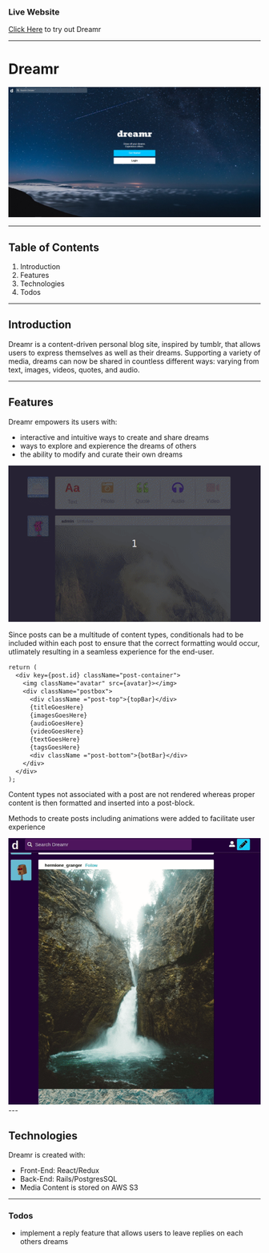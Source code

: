 ### Live Website

[Click Here](https://dreamr-app.herokuapp.com/#/) to try out Dreamr

---


# Dreamr

  <a href="https://dreamr-app.herokuapp.com/#/">
    <img src="https://raw.githubusercontent.com/applecidera/dreamr/master/app/assets/images/dreamr_splash.PNG">
  </a>

---

## Table of Contents
1. Introduction
2. Features
3. Technologies
4. Todos

---

## Introduction
Dreamr is a content-driven personal blog site, inspired by tumblr, that allows users to express themselves as well as their dreams. Supporting a variety of media, dreams can now be shared in countless different ways: varying from text, images, videos, quotes, and audio.

---

## Features
Dreamr empowers its users with:
* interactive and intuitive ways to create and share dreams
* ways to explore and expierence the dreams of others
* the ability to modify and curate their own dreams

<img src="https://raw.githubusercontent.com/applecidera/Dreamr/master/app/assets/images/post_type.gif" />

Since posts can be a multitude of content types, conditionals had to be included within each post to ensure that the correct formatting would occur, utlimately resulting in a seamless experience for the end-user.
```
return (
  <div key={post.id} className="post-container">
    <img className="avatar" src={avatar}></img>
    <div className="postbox">
      <div className ="post-top">{topBar}</div>
      {titleGoesHere}
      {imagesGoesHere}
      {audioGoesHere}
      {videoGoesHere}
      {textGoesHere}
      {tagsGoesHere}
      <div className ="post-bottom">{botBar}</div>
    </div>
  </div>
);
```
Content types not associated with a post are not rendered whereas proper content is then formatted and inserted into a post-block.


Methods to create posts including animations were added to facilitate user experience 

<img src="https://raw.githubusercontent.com/applecidera/Dreamr/master/app/assets/images/zip-up.gif" />
---

## Technologies
Dreamr is created with:
* Front-End: React/Redux 
* Back-End: Rails/PostgresSQL
* Media Content is stored on AWS S3

---

### Todos
* implement a reply feature that allows users to leave replies on each others dreams
